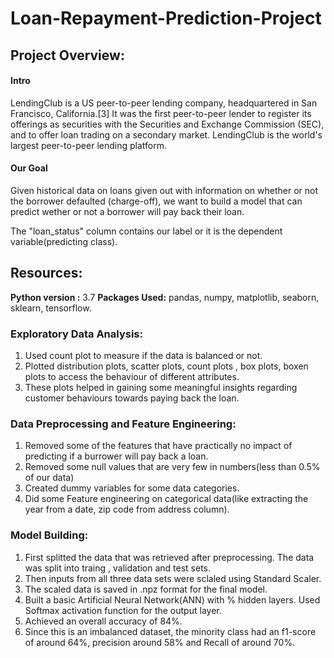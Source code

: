 # Loan-Repayment-Prediction-Project

## Project Overview:

#### Intro

LendingClub is a US peer-to-peer lending company, headquartered in San Francisco, California.[3] It was the first peer-to-peer lender to register its offerings as securities with the Securities and Exchange Commission (SEC), and to offer loan trading on a secondary market. LendingClub is the world's largest peer-to-peer lending platform.

#### Our Goal

Given historical data on loans given out with information on whether or not the borrower defaulted (charge-off), we want to build a model that can predict wether or not a borrower will pay back their loan.

The "loan_status" column contains our label or it is the dependent variable(predicting class).

## Resources:

**Python version :** 3.7
**Packages Used:** pandas, numpy, matplotlib, seaborn, sklearn, tensorflow.

### Exploratory Data Analysis:

1. Used count plot to measure if the data is balanced or not.
2. Plotted distribution plots, scatter plots, count plots , box plots, boxen plots to access the behaviour of different attributes.
3. These plots helped in gaining some meaningful insights regarding customer behaviours towards paying back the loan.

### Data Preprocessing and Feature Engineering:

1. Removed some of the features that have practically no impact of predicting if a burrower will pay back a loan.
2. Removed some null values that are very few in numbers(less than 0.5% of our data)
3. Created dummy variables for some data categories.
3. Did some Feature engineering on categorical data(like extracting the year from a date, zip code from address column).

### Model Building:

1. First splitted the data that was retrieved after preprocessing. The data was split into traing , validation and test sets.
2. Then inputs from all three data sets were sclaled using Standard Scaler.
3. The scaled data is saved in .npz format for the final model.
4. Built a basic Artificial Neural Network(ANN) with % hidden layers. Used Softmax activation function for the output layer.
5. Achieved an overall accuracy of 84%.
6. Since this is an imbalanced dataset, the minority class had an f1-score of around 64%, precision around 58% and Recall of around 70%.
                
